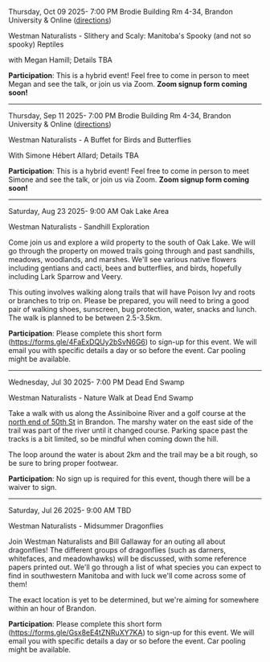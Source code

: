 

Thursday, Oct 09 2025- 7:00 PM
Brodie Building Rm 4-34, Brandon University & Online ([directions](talks.html))

Westman Naturalists - Slithery and Scaly: Manitoba's Spooky (and not so spooky) Reptiles

with Megan Hamill; Details TBA

**Participation**: This is a hybrid event! Feel free to come in person to meet Megan and see the talk, or join us via Zoom. **Zoom signup form coming soon!**


-----------



Thursday, Sep 11 2025- 7:00 PM
Brodie Building Rm 4-34, Brandon University & Online ([directions](talks.html))

Westman Naturalists - A Buffet for Birds and Butterflies

With Simone Hébert Allard; Details TBA

**Participation**: This is a hybrid event! Feel free to come in person to meet Simone and see the talk, or join us via Zoom. **Zoom signup form coming soon!**


-----------



Saturday, Aug 23 2025- 9:00 AM
Oak Lake Area

Westman Naturalists - Sandhill Exploration

Come join us and explore a wild property to the south of Oak Lake. We will go through the property on mowed trails going through and past sandhills, meadows, woodlands, and marshes. We'll see various native flowers including gentians and cacti, bees and butterflies, and birds, hopefully including Lark Sparrow and Veery.

This outing involves walking along trails that will have Poison Ivy and roots or branches to trip on. Please be prepared, you will need to bring a good pair of walking shoes, sunscreen, bug protection, water, snacks and lunch. The walk is planned to be between 2.5-3.5km.

**Participation**: Please complete this short form (https://forms.gle/4FaExDQUy2bSvN6G6) to sign-up for this event. We will email you with specific details a day or so before the event. Car pooling might be available.


-----------



Wednesday, Jul 30 2025- 7:00 PM
Dead End Swamp

Westman Naturalists - Nature Walk at Dead End Swamp

Take a walk with us along the Assiniboine River and a golf course at the [north end of 50th St](https://maps.app.goo.gl/KwzgyVTP9Y7ziPLm7) in Brandon. The marshy water on the east side of the trail was part of the river until it changed course. Parking space past the tracks is a bit limited, so be mindful when coming down the hill.

The loop around the water is about 2km and the trail may be a bit rough, so be sure to bring proper footwear.

**Participation**: No sign up is required for this event, though there will be a waiver to sign.


-----------



Saturday, Jul 26 2025- 9:00 AM
TBD

Westman Naturalists - Midsummer Dragonflies

Join Westman Naturalists and Bill Gallaway for an outing all about dragonflies! The different groups of dragonflies (such as darners, whitefaces, and meadowhawks) will be discussed, with some reference papers printed out. We'll go through a list of what species you can expect to find in southwestern Manitoba and with luck we'll come across some of them!

The exact location is yet to be determined, but we're aiming for somewhere within an hour of Brandon.

**Participation**: Please complete this short form (https://forms.gle/Gsx8eE4tZNRuXY7KA) to sign-up for this event. We will email you with specific details a day or so before the event. Car pooling might be available.


